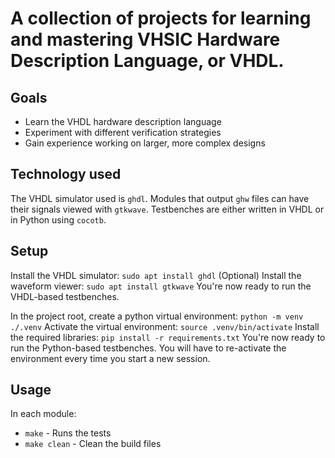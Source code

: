 # A collection of projects for learning and mastering VHSIC Hardware Description Language, or VHDL.

## Goals
 - Learn the VHDL hardware description language
 - Experiment with different verification strategies
 - Gain experience working on larger, more complex designs

## Technology used
The VHDL simulator used is `ghdl`. Modules that output `ghw` files can have
their signals viewed with `gtkwave`. Testbenches are either written in VHDL or
in Python using `cocotb`.

## Setup
Install the VHDL simulator:
`sudo apt install ghdl`
(Optional) Install the waveform viewer:
`sudo apt install gtkwave`
You're now ready to run the VHDL-based testbenches.

In the project root, create a python virtual environment:
`python -m venv ./.venv`
Activate the virtual environment:
`source .venv/bin/activate`
Install the required libraries:
`pip install -r requirements.txt`
You're now ready to run the Python-based testbenches. You will have to
re-activate the environment every time you start a new session.

## Usage
In each module:
 - `make` - Runs the tests
 - `make clean` - Clean the build files
